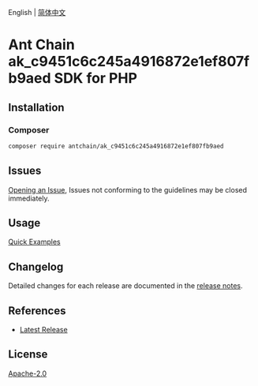 English | [简体中文](README-CN.md)

# Ant Chain ak_c9451c6c245a4916872e1ef807fb9aed SDK for PHP

## Installation

### Composer

```bash
composer require antchain/ak_c9451c6c245a4916872e1ef807fb9aed
```

## Issues

[Opening an Issue](https://github.com/alipay/antchain-openapi-prod-sdk/issues/new), Issues not conforming to the guidelines may be closed immediately.

## Usage

[Quick Examples](https://github.com/alipay/antchain-openapi-prod-sdk/blob/master/docs/0-Examples-EN.md#quick-examples)

## Changelog

Detailed changes for each release are documented in the [release notes](./ChangeLog.txt).

## References

* [Latest Release](https://github.com/antchain-openapi-sdk-php)

## License

[Apache-2.0](http://www.apache.org/licenses/LICENSE-2.0)
